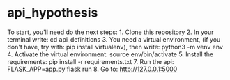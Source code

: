 # api_hypothesis

To start, you'll need do the next steps:
        1. Clone this repository 
        2. In your terminal write: cd api_definitions
        3. You need a virtual environment, 
           (if you don't have, try with: pip install virtualenv), 
           then write: python3 -m venv env
        4. Activate the virtual environment: source env/bin/activate
        5. Install the requirements: pip install -r requirements.txt
        7. Run the api: FLASK_APP=app.py flask run
        8. Go to: http://127.0.0.1:5000
        
